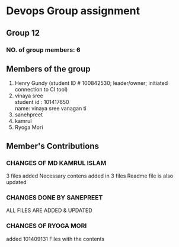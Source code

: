 # Devops Group assignment
## Group 12
### NO. of group members: 6
## Members of the group
 1. Henry Gundy (student ID # 100842530; leader/owner; initiated connection to CI tool)  
 2. vinaya sree  
    student id : 101417650  
    name: vinaya sree vanagan ti
 3. sanehpreet  
 4. kamrul  
 5. Ryoga Mori

## Member's Contributions 
### CHANGES OF MD KAMRUL ISLAM
 3 files added
 Necessary contens added in 3 files
 Readme file is also updated  
### CHANGES DONE BY SANEPREET
ALL FILES ARE ADDED & UPDATED
### CHANGES OF RYOGA MORI  
added 101409131 Files with the contents
